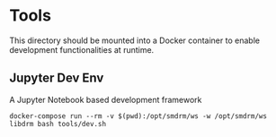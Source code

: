 # Tools

This directory should be mounted into a Docker container to enable development functionalities at runtime.

## Jupyter Dev Env

A Jupyter Notebook based development framework

```shell
docker-compose run --rm -v $(pwd):/opt/smdrm/ws -w /opt/smdrm/ws libdrm bash tools/dev.sh
```


